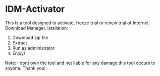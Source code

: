 # IDM-Activator
 
This is a tool  designed to activate, freeze trial or renew trial of Internet Download Manager.
Istallation: 
1. Download zip file
2. Extract
3. Run as administrator
4. Enjoy!

Note: I dont own the tool and not liable for any damage this tool occurs to anyone. Thank you!
